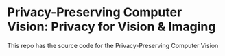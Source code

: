 # Privacy-Preserving Computer Vision: Privacy for Vision & Imaging

This repo has the source code for the Privacy-Preserving Computer Vision
